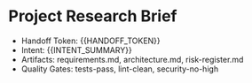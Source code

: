 # Project Research Brief

- Handoff Token: {{HANDOFF_TOKEN}}
- Intent: {{INTENT_SUMMARY}}
- Artifacts: requirements.md, architecture.md, risk-register.md
- Quality Gates: tests-pass, lint-clean, security-no-high
